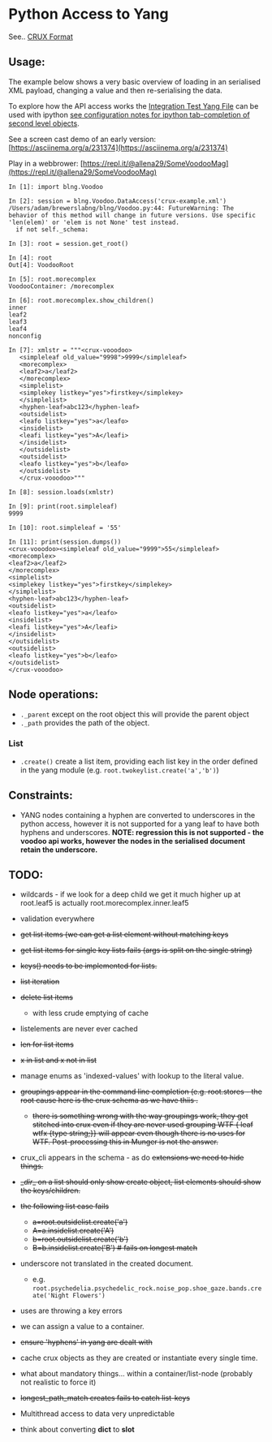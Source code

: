 # Python Access to Yang

See.. [CRUX Format](Crux-Yang-Representation.md)

## Usage:

The example below shows a very basic overview of loading in an serialised XML payload, changing a value and then re-serialising the data.

To explore how the API access works the [Integration Test Yang File](yang/integrationtest.yang) can be used with ipython [see configuration notes for ipython tab-completion of second level objects](ipython/README.md).

See a screen cast demo of an early version: [https://asciinema.org/a/231374](https://asciinema.org/a/231374)

Play in a webbrower: [https://repl.it/@allena29/SomeVoodooMag](https://repl.it/@allena29/SomeVoodooMag)


```
In [1]: import blng.Voodoo

In [2]: session = blng.Voodoo.DataAccess('crux-example.xml')
/Users/adam/brewerslabng/blng/Voodoo.py:44: FutureWarning: The behavior of this method will change in future versions. Use specific 'len(elem)' or 'elem is not None' test instead.
  if not self._schema:

In [3]: root = session.get_root()

In [4]: root
Out[4]: VoodooRoot

In [5]: root.morecomplex
VoodooContainer: /morecomplex

In [6]: root.morecomplex.show_children()
inner
leaf2
leaf3
leaf4
nonconfig

In [7]: xmlstr = """<crux-vooodoo>
   <simpleleaf old_value="9998">9999</simpleleaf>
   <morecomplex>
   <leaf2>a</leaf2>
   </morecomplex>
   <simplelist>
   <simplekey listkey="yes">firstkey</simplekey>
   </simplelist>
   <hyphen-leaf>abc123</hyphen-leaf>
   <outsidelist>
   <leafo listkey="yes">a</leafo>
   <insidelist>
   <leafi listkey="yes">A</leafi>
   </insidelist>
   </outsidelist>
   <outsidelist>
   <leafo listkey="yes">b</leafo>
   </outsidelist>
   </crux-vooodoo>"""

In [8]: session.loads(xmlstr)

In [9]: print(root.simpleleaf)
9999

In [10]: root.simpleleaf = '55'

In [11]: print(session.dumps())
<crux-vooodoo><simpleleaf old_value="9999">55</simpleleaf>
<morecomplex>
<leaf2>a</leaf2>
</morecomplex>
<simplelist>
<simplekey listkey="yes">firstkey</simplekey>
</simplelist>
<hyphen-leaf>abc123</hyphen-leaf>
<outsidelist>
<leafo listkey="yes">a</leafo>
<insidelist>
<leafi listkey="yes">A</leafi>
</insidelist>
</outsidelist>
<outsidelist>
<leafo listkey="yes">b</leafo>
</outsidelist>
</crux-vooodoo>

```


## Node operations:

 - `._parent` except on the root object this will provide the parent object
 - `._path` provides the path of the object.

### List

 - `.create()` create a list item, providing each list key in the order defined in the yang module (e.g. `root.twokeylist.create('a','b')`)





## Constraints:

 - YANG nodes containing a hyphen are converted to underscores in the python access, however it is not supported for a yang leaf to have both hyphens and underscores. **NOTE: regression this is not supported - the voodoo api works, however the nodes in the serialised document retain the underscore.**


## TODO:

- wildcards - if we look for a deep child we get it much higher up at root.leaf5 is actually root.morecomplex.inner.leaf5
- validation everywhere
- ~~get list items (we can get a list element without matching keys~~
- ~~get list items for single key lists fails (args is split on the single string)~~
- ~~keys() needs to be implemented for lists.~~
- ~~list iteration~~
- ~~delete list items~~
  - with less crude emptying of cache
- listelements are never ever cached
- ~~len for list items~~
- ~~x in list and x not in list~~
- manage enums as 'indexed-values' with lookup to the literal value.
- ~~groupings appear in the command line completion (e.g. root.stores - the root cause here is the crux schema as we have thiis     <group-a><yin-schema path="/group-a"/></group-a>.~~
   - ~~there is something wrong with the way groupings work, they get stitched into crux even if they are never used
     grouping WTF { leaf wtfx {type string;}} will appear even though there is no uses for WTF. Post-processing this
     in Munger is not the answer.~~

- crux_cli appears in the schema - as do ~~extensions we need to hide things.~~
- ~~\__dir__ on a list should only show create object, list elements should show the keys/children.~~
- ~~the following list case fails~~
  - ~~a=root.outsidelist.create('a')~~
  - ~~A=a.insidelist.create('A')~~
  - ~~b=root.outsidelist.create('b')~~
  - ~~B=b.insidelist.create('B') # fails on longest match~~
- underscore not translated in the created document.
  - e.g. `root.psychedelia.psychedelic_rock.noise_pop.shoe_gaze.bands.create('Night Flowers')`
- uses are throwing a key errors
- we can assign a value to a container.
- ~~ensure 'hyphens' in yang are dealt with~~
- cache crux objects as they are created  or instantiate every single time.
- what about mandatory things... within a container/list-node (probably not realistic to force it)
- ~~longest_path_match creates fails to catch list-keys~~
- Multithread access to data very unpredictable
- think about converting __dict__ to __slot__

